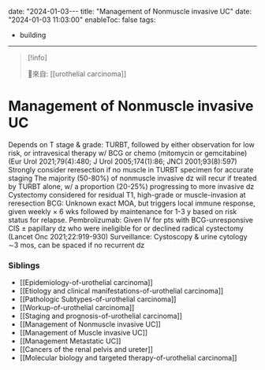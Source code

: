 date: "2024-01-03---
title: "Management of Nonmuscle invasive UC"
date: "2024-01-03 11:03:00"
enableToc: false
tags:
  - building
---
> [!info]
>
> 🌱來自: [[urothelial carcinoma]]
# Management of Nonmuscle invasive UC
Depends on T stage & grade: TURBT, followed by either observation for low risk, or intravesical therapy w/ BCG or chemo (mitomycin or gemcitabine) (Eur Urol 2021;79(4):480; J Urol 2005;174(1):86; JNCI 2001;93(8):597)
Strongly consider reresection if no muscle in TURBT specimen for accurate staging
The majority (50-80%) of nonmuscle invasive dz will recur if treated by TURBT alone, w/ a proportion (20-25%) progressing to more invasive dz
Cystectomy considered for residual T1, high-grade or muscle-invasion at reresection
BCG: Unknown exact MOA, but triggers local immune response, given weekly × 6 wks followed by maintenance for 1-3 y based on risk status for relapse.
Pembrolizumab: Given IV for pts with BCG-unresponsive CIS ± papillary dz who were ineligible for or declined radical cystectomy (Lancet Onc 2021;22:919-930)
Surveillance: Cystoscopy & urine cytology ∼3 mos, can be spaced if no recurrent dz
### Siblings
- [[Epidemiology-of-urothelial carcinoma]]
- [[Etiology and clinical manifestations-of-urothelial carcinoma]]
- [[Pathologic Subtypes-of-urothelial carcinoma]]
- [[Workup-of-urothelial carcinoma]]
- [[Staging and prognosis-of-urothelial carcinoma]]
- [[Management of Nonmuscle invasive UC]]
- [[Management of Muscle invasive UC]]
- [[Management Metastatic UC]]
- [[Cancers of the renal pelvis and ureter]]
- [[Molecular biology and targeted therapy-of-urothelial carcinoma]]

